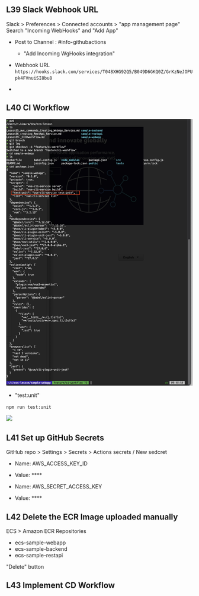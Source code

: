## L39 Slack Webhook URL

Slack > Preferences > Connected accounts > "app management page"
Search "Incoming WebHooks" and "Add App"

- Post to Channel : #info-githubactions
  - "Add Incoming WgHooks integration"

- Webhook URL `https://hooks.slack.com/services/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`
-


## L40 CI Workflow

![](pics/package_json.jpg)

- "test:unit"

```npm run test:unit```

![](pics/run_test-unit.jpg)

## L41 Set up GitHub Secrets

GitHub repo > Settings > Secrets > Actions secrets / New sedcret
- Name: AWS_ACCESS_KEY_ID
- Value: ****

- Name: AWS_SECRET_ACCESS_KEY
- Value: ****

## L42 Delete the ECR Image uploaded manually

ECS > Amazon ECR Repositories

- ecs-sample-webapp
- ecs-sample-backend
- ecs-sample-restapi

 "Delete" button


## L43 Implement CD Workflow


